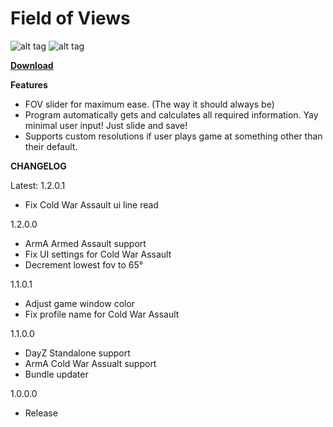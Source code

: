 # Field of Views

![alt tag](http://i.imgur.com/TiOgsy3.png)  ![alt tag](http://i.imgur.com/OrmuCYP.png)


[**Download**](https://github.com/rex706/ArmA-FOV-Changer/releases/download/1.2.0.1/Field.of.Views.rar)

**Features**

* FOV slider for maximum ease. (The way it should always be)
* Program automatically gets and calculates all required information. Yay minimal user input! Just slide and save!
* Supports custom resolutions if user plays game at something other than their default.


**CHANGELOG**

Latest: 1.2.0.1

* Fix Cold War Assault ui line read

1.2.0.0

* ArmA Armed Assault support
* Fix UI settings for Cold War Assault
* Decrement lowest fov to 65°

1.1.0.1

* Adjust game window color
* Fix profile name for Cold War Assault

1.1.0.0

* DayZ Standalone support
* ArmA Cold War Assualt support
* Bundle updater

1.0.0.0

* Release
